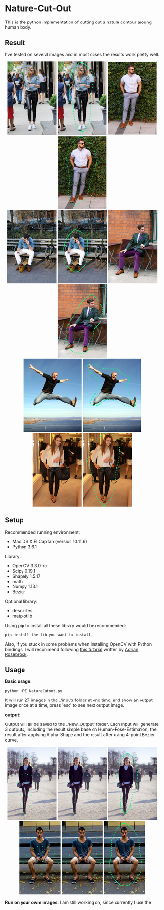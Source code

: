 # Nature-Cut-Out

This is the python implementation of cutting out a nature contour aroung human body.

## Result

I've tested on several images and in most cases the results work pretty well.

<div align="center">
<img src="./input/testImg8.jpg" height="240px">
<img src="./output/8_Bezier_modified_contour.jpg" height="240px">
<img src="./input/testImg11.jpg" height="240px">
<img src="./output/11_Bezier_modified_contour.jpg" height="240px">
</div>

<div align="center">
<img src="./input/testImg13.jpg" height="240px">
<img src="./output/13_Bezier_modified_contour.jpg" height="240px">
<img src="./input/testImg19.jpg" height="240px">
<img src="./output/19_Bezier_modified_contour.jpg" height="240px">
</div>

<div align="center">
<img src="./input/testImg23.jpg" height="240px">
<img src="./output/23_Bezier_modified_contour.jpg" height="240px">
<img src="./input/testImg9.jpg" height="240px">
<img src="./output/9_Bezier_modified_contour.jpg" height="240px">
</div>

## Setup

Recommended running environment:
* Mac OS X El Capitan (version 10.11.6) 
* Python 3.6.1

Library:
* OpenCV 3.3.0-rc
* Scipy 0.19.1
* Shapely 1.5.17
* math
* Numpy 1.13.1
* Bezier

Optional library:
* descartes
* matplotlib

Using pip to install all these library would be recommended:
```
pip install the-lib-you-want-to-install
```
Also, if you stuck in some problems when installing OpenCV with Python bindings, I will recommend following [this tutorial](http://www.pyimagesearch.com/2016/12/05/macos-install-opencv-3-and-python-3-5/) written by [Adrian Rosebrock](http://www.pyimagesearch.com/author/adrian/).

## Usage
**Basic usage**:
```
python HPE_NatureCutout.py
```
It will run 27 images in the ./input/ folder at one time, and show an output image once at a time, press 'esc' to see next output image.

**output**:

Output will all be saved to the ./New_Output/ folder. Each input will generate 3 outputs, including the result simple base on Human-Pose-Estimation, the result after applying Alpha-Shape and the result after using 4-point Bézier curve.

<div align="center">
<img src="./output/7_Base_On_HPE.jpg" height="240px">
<img src="./output/7_Alpha_Shape_modified_contour.jpg" height="240px">
<img src="./output/7_Bezier_modified_contour.jpg" height="240px">
</div>
<div align="center">
<img src="./output/20_Base_On_HPE.jpg" height="240px">
<img src="./output/20_Alpha_Shape_modified_contour.jpg" height="240px">
<img src="./output/20_Bezier_modified_contour.jpg" height="240px">
</div>

**Run on your owm images**:
I am still working on, since currently I use the
